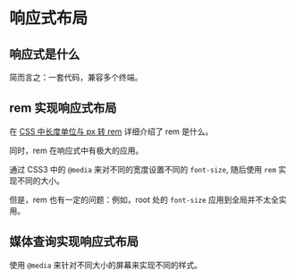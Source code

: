 # 响应式布局

## 响应式是什么

简而言之：一套代码，兼容多个终端。

## rem 实现响应式布局

在 [CSS 中长度单位与 px 转 rem](../CSS中长度单位与px转rem/README.md) 详细介绍了 rem 是什么。

同时，rem 在响应式中有极大的应用。

通过 CSS3 中的 `@media` 来对不同的宽度设置不同的 `font-size`, 随后使用 `rem` 实现不同的大小。

但是，rem 也有一定的问题：例如，root 处的 `font-size` 应用到全局并不太全实用。

## 媒体查询实现响应式布局

使用 `@media` 来针对不同大小的屏幕来实现不同的样式。
